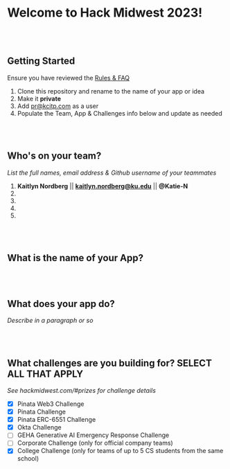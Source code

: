 # Welcome to Hack Midwest 2023!
<br /><br />


## Getting Started
Ensure you have reviewed the [Rules & FAQ](https://hackmidwest.com/#faq)
1. Clone this repository and rename to the name of your app or idea
2. Make it **private**
3. Add pr@kcitp.com as a user
4. Populate the Team, App & Challenges info below and update as needed

<br /><br />

## Who's on your team?
*List the full names,  email address & Github username of your teammates*

1.   **Kaitlyn Nordberg**  || **kaitlyn.nordberg@ku.edu** || **@Katie-N**
2. 
3.
4.
5.

<br /><br />


## What is the name of your App?

<br /><br />
## What does your app do?
*Describe in a paragraph or so*

<br /><br />


## What challenges are you building for? SELECT ALL THAT APPLY
*See hackmidwest.com/#prizes for challenge details*
- [X]  Pinata Web3 Challenge
- [X]  Pinata Challenge
- [X]  Pinata ERC-6551 Challenge
- [X]  Okta Challenge
- [ ]  GEHA Generative AI Emergency Response Challenge
- [ ]  Corporate Challenge (only for official company teams)
- [X]  College Challenge (only for teams of up to 5 CS students from the same school)

<br /><br />




